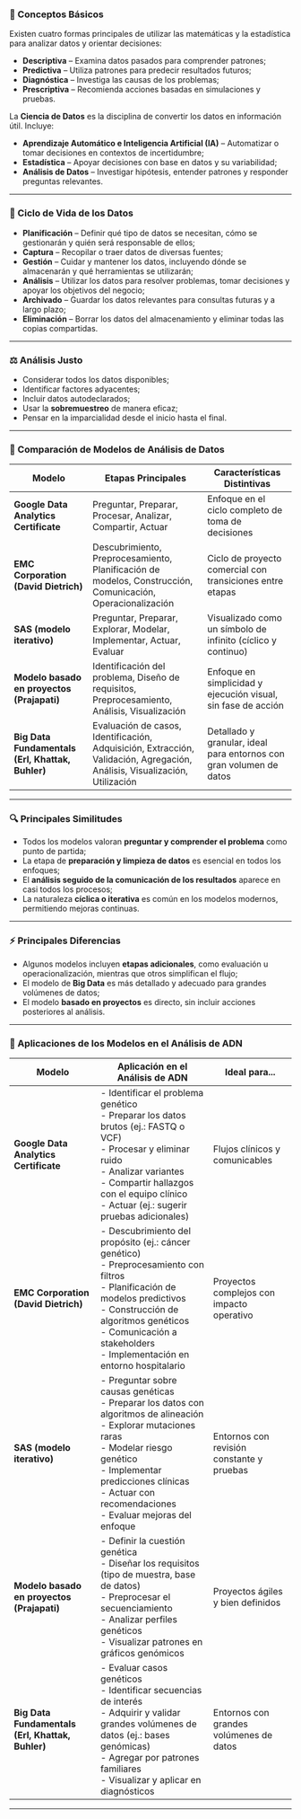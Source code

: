### 📘 Conceptos Básicos

Existen cuatro formas principales de utilizar las matemáticas y la estadística para analizar datos y orientar decisiones:

- **Descriptiva** – Examina datos pasados para comprender patrones;
- **Predictiva** – Utiliza patrones para predecir resultados futuros;
- **Diagnóstica** – Investiga las causas de los problemas;
- **Prescriptiva** – Recomienda acciones basadas en simulaciones y pruebas.

La **Ciencia de Datos** es la disciplina de convertir los datos en información útil. Incluye:

- **Aprendizaje Automático e Inteligencia Artificial (IA)** – Automatizar o tomar decisiones en contextos de incertidumbre;
- **Estadística** – Apoyar decisiones con base en datos y su variabilidad;
- **Análisis de Datos** – Investigar hipótesis, entender patrones y responder preguntas relevantes.

---

### 🔄 Ciclo de Vida de los Datos

- **Planificación** – Definir qué tipo de datos se necesitan, cómo se gestionarán y quién será responsable de ellos;
- **Captura** – Recopilar o traer datos de diversas fuentes;
- **Gestión** – Cuidar y mantener los datos, incluyendo dónde se almacenarán y qué herramientas se utilizarán;
- **Análisis** – Utilizar los datos para resolver problemas, tomar decisiones y apoyar los objetivos del negocio;
- **Archivado** – Guardar los datos relevantes para consultas futuras y a largo plazo;
- **Eliminación** – Borrar los datos del almacenamiento y eliminar todas las copias compartidas.

---

### ⚖️ Análisis Justo

- Considerar todos los datos disponibles;
- Identificar factores adyacentes;
- Incluir datos autodeclarados;
- Usar la **sobremuestreo** de manera eficaz;
- Pensar en la imparcialidad desde el inicio hasta el final.

---

### 🧩 Comparación de Modelos de Análisis de Datos

| Modelo                                      | Etapas Principales                                                                                                                                        | Características Distintivas                                 |
|--------------------------------------------|-----------------------------------------------------------------------------------------------------------------------------------------------------------|-------------------------------------------------------------|
| **Google Data Analytics Certificate**       | Preguntar, Preparar, Procesar, Analizar, Compartir, Actuar                                                                                                 | Enfoque en el ciclo completo de toma de decisiones          |
| **EMC Corporation (David Dietrich)**        | Descubrimiento, Preprocesamiento, Planificación de modelos, Construcción, Comunicación, Operacionalización                                                | Ciclo de proyecto comercial con transiciones entre etapas   |
| **SAS (modelo iterativo)**                  | Preguntar, Preparar, Explorar, Modelar, Implementar, Actuar, Evaluar                                                                                       | Visualizado como un símbolo de infinito (cíclico y continuo)|
| **Modelo basado en proyectos (Prajapati)**  | Identificación del problema, Diseño de requisitos, Preprocesamiento, Análisis, Visualización                                                              | Enfoque en simplicidad y ejecución visual, sin fase de acción |
| **Big Data Fundamentals (Erl, Khattak, Buhler)** | Evaluación de casos, Identificación, Adquisición, Extracción, Validación, Agregación, Análisis, Visualización, Utilización                                | Detallado y granular, ideal para entornos con gran volumen de datos |

---

### 🔍 Principales Similitudes

- Todos los modelos valoran **preguntar y comprender el problema** como punto de partida;
- La etapa de **preparación y limpieza de datos** es esencial en todos los enfoques;
- El **análisis seguido de la comunicación de los resultados** aparece en casi todos los procesos;
- La naturaleza **cíclica o iterativa** es común en los modelos modernos, permitiendo mejoras continuas.

---

### ⚡ Principales Diferencias

- Algunos modelos incluyen **etapas adicionales**, como evaluación u operacionalización, mientras que otros simplifican el flujo;
- El modelo de **Big Data** es más detallado y adecuado para grandes volúmenes de datos;
- El modelo **basado en proyectos** es directo, sin incluir acciones posteriores al análisis.

---

### 🔬 Aplicaciones de los Modelos en el Análisis de ADN

| Modelo                                          | Aplicación en el Análisis de ADN                                                                                                  | Ideal para...                                 |
|------------------------------------------------|-----------------------------------------------------------------------------------------------------------------------------------|------------------------------------------------|
| **Google Data Analytics Certificate**          | - Identificar el problema genético<br>- Preparar los datos brutos (ej.: FASTQ o VCF)<br>- Procesar y eliminar ruido<br>- Analizar variantes<br>- Compartir hallazgos con el equipo clínico<br>- Actuar (ej.: sugerir pruebas adicionales) | Flujos clínicos y comunicables               |
| **EMC Corporation (David Dietrich)**           | - Descubrimiento del propósito (ej.: cáncer genético)<br>- Preprocesamiento con filtros<br>- Planificación de modelos predictivos<br>- Construcción de algoritmos genéticos<br>- Comunicación a stakeholders<br>- Implementación en entorno hospitalario | Proyectos complejos con impacto operativo     |
| **SAS (modelo iterativo)**                     | - Preguntar sobre causas genéticas<br>- Preparar los datos con algoritmos de alineación<br>- Explorar mutaciones raras<br>- Modelar riesgo genético<br>- Implementar predicciones clínicas<br>- Actuar con recomendaciones<br>- Evaluar mejoras del enfoque | Entornos con revisión constante y pruebas     |
| **Modelo basado en proyectos (Prajapati)**     | - Definir la cuestión genética<br>- Diseñar los requisitos (tipo de muestra, base de datos)<br>- Preprocesar el secuenciamiento<br>- Analizar perfiles genéticos<br>- Visualizar patrones en gráficos genómicos | Proyectos ágiles y bien definidos             |
| **Big Data Fundamentals (Erl, Khattak, Buhler)** | - Evaluar casos genéticos<br>- Identificar secuencias de interés<br>- Adquirir y validar grandes volúmenes de datos (ej.: bases genómicas)<br>- Agregar por patrones familiares<br>- Visualizar y aplicar en diagnósticos | Entornos con grandes volúmenes de datos       |

---

